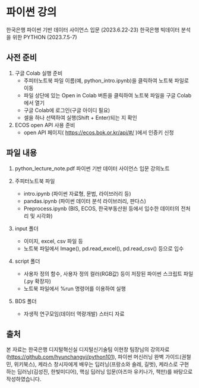 # 파이썬 강의

한국은행 파이썬 기반 데이터 사이언스 입문 (2023.6.22-23)
한국은행 빅데이터 분석을 위한 PYTHON (2023.7.5-7)


## 사전 준비

1. 구글 Colab 실행 준비
    - 주피터노트북 파일 이름(예, python_intro.ipynb)을 클릭하여 노트북 파일로 이동
    - 파일 상단에 있는 Open in Colab 버튼을 클릭하여 노트북 파일을 구글 Colab에서 열기
    - 구글 Colab에 로그인(구글 아이디 필요)
    - 셀을 하나 선택하여 실행(Shift + Enter)되는 지 확인
2. ECOS open API 사용 준비
    - open API 페이지( https://ecos.bok.or.kr/api/#/ )에서 인증키 신청


## 파일 내용

1. python_lecture_note.pdf 파이썬 기반 데이터 사이언스 입문 강의노트

2. 주피터노트북 파일
    - intro.ipynb (파이썬 자료형, 문법, 라이브러리 등)
    - pandas.ipynb (파이썬 데이터 분석 라이브러리, 판다스)
    - Preprocess.ipynb (BIS, ECOS, 한국부동산원 등에서 입수한 데이터의 전처리 및 시각화)
    
3. input 폴더
    - 이미지, excel, csv 파일 등
    - 노트북 파일에서 Image(), pd.read_excel(), pd.read_csv() 등으로 입수
    
4. script 폴더
    - 사용자 정의 함수, 사용자 정의 컬러(RGB값) 등이 저장된 파이썬 스크립트 파일(.py 확장자)
    - 노트북 파일에서 %run 명령어를 이용하여 실행

5. BDS 폴더
    - 자생적 연구모임(데이터 역량개발) 스터디 자료


## 출처
본 자료는 한국은행 디지털혁신실 디지털신기술팀 이현창 팀장님의 강의자료(https://github.com/hyunchangyi/python101), 파이썬 머신러닝 완벽 가이드(권철민, 위키북스), 케라스 창시자에게 배우는 딥러닝(프랑소와 숄레, 길벗), 케라스로 구현하는 딥러닝(김성진, 한빛미디어), 핵심 딥러닝 입문(아즈마 유키나가, 책만)를 바탕으로 작성하였습니다.
